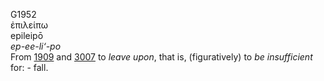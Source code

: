 <body>
  <p>G1952<br>  ἐπιλείπω  <br> epileipō  <br><i>ep-ee-li‘-po </i><br>From <a href="g1909.htm">1909</a> and <a href="g3007.htm">3007</a>  to <i>leave</i> <i>upon</i>, that is, (figuratively) to <i>be</i> <i>insufficient</i> for: - fall.<br></p>
 </body>